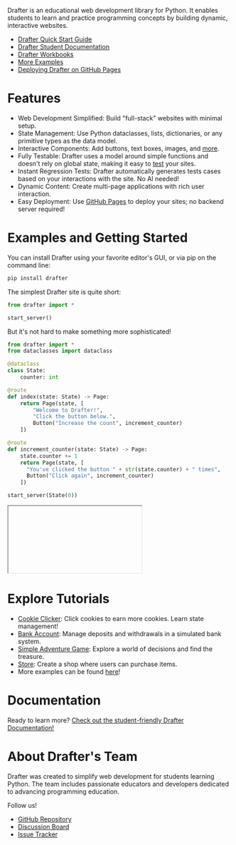 Drafter is an educational web development library for Python. It enables students to learn and practice programming concepts by building dynamic, interactive websites.

* [Drafter Quick Start Guide](https://drafter-edu.github.io/drafter/quickstart/quickstart.html)
* [Drafter Student Documentation](https://drafter-edu.github.io/drafter/students/docs.html)
* [Drafter Workbooks]()
* [More Examples](https://drafter-edu.github.io/drafter/examples/examples.html)
* [Deploying Drafter on GitHub Pages](https://drafter-edu.github.io/drafter/students/deployment.html)

# Features

* Web Development Simplified: Build "full-stack" websites with minimal setup.
* State Management: Use Python dataclasses, lists, dictionaries, or any primitive types as the data model.
* Interactive Components: Add buttons, text boxes, images, and [more](https://drafter-edu.github.io/drafter/reference/components.html).
* Fully Testable: Drafter uses a model around simple functions and doesn't rely on global state, making it easy to [test](https://drafter-edu.github.io/drafter/students/testing.html) your sites.
* Instant Regression Tests: Drafter automatically generates tests cases based on your interactions with the site. No AI needed!
* Dynamic Content: Create multi-page applications with rich user interaction.
* Easy Deployment: Use [GitHub Pages](https://drafter-edu.github.io/drafter/students/deployment.html) to deploy your sites; no backend server required!

# Examples and Getting Started

You can install Drafter using your favorite editor's GUI, or via pip on the command line:

```python
pip install drafter
```

The simplest Drafter site is quite short:

```python
from drafter import *

start_server()
```

But it's not hard to make something more sophisticated!

```python
from drafter import *
from dataclasses import dataclass

@dataclass
class State:
    counter: int

@route
def index(state: State) -> Page:
    return Page(state, [
        "Welcome to Drafter!",
        "Click the button below.",
        Button("Increase the count", increment_counter)
    ])

@route
def increment_counter(state: State) -> Page:
    state.counter += 1
    return Page(state, [
      "You've clicked the button " + str(state.counter) + " times",
      Button("Click again", increment_counter)
    ])

start_server(State(0))
```

<iframe>
<html>
    <head>
        <script src="https://drafter-edu.github.io/drafter-cdn/skulpt/skulpt.js" type="text/javascript"></script>
        <script src="https://drafter-edu.github.io/drafter-cdn/skulpt/skulpt-stdlib.js" type="text/javascript"></script>
        <script src="https://drafter-edu.github.io/drafter-cdn/skulpt/skulpt-drafter.js" type="text/javascript"></script>
        <script
            src="https://code.jquery.com/jquery-3.7.1.min.js"
            integrity="sha256-/JqT3SQfawRcv/BIHPThkBvs0OEvtFFmqPF/lYI/Cxo="
            crossorigin="anonymous"
        ></script>
        <script src="website_files.js" type="text/javascript"></script>
    </head>

    <body>
<div id="website">
from drafter import *
from dataclasses import dataclass

@dataclass
class State:
    counter: int

@route
def index(state: State) -> Page:
    return Page(state, [
        "Welcome to Drafter!",
        "Click the button below.",
        Button("Increase the count", increment_counter)
    ])

@route
def increment_counter(state: State) -> Page:
    state.counter += 1
    return Page(state, [
      "You've clicked the button " + str(state.counter) + " times",
      Button("Click again", increment_counter)
    ])

start_server(State(0))
</div>
        <script src="https://drafter-edu.github.io/drafter-cdn/skulpt/drafter-setup.js" type="text/javascript"></script>
    </body>
</html>
</iframe>

# Explore Tutorials

* [Cookie Clicker](https://drafter-edu.github.io/drafter/workbook/index.html#cookie-clicker): Click cookies to earn more cookies. Learn state management!
* [Bank Account](https://drafter-edu.github.io/drafter/workbook/index.html#bank-account): Manage deposits and withdrawals in a simulated bank system.
* [Simple Adventure Game](https://drafter-edu.github.io/drafter/workbook/index.html#simple-adventure-game): Explore a world of decisions and find the treasure.
* [Store](https://drafter-edu.github.io/drafter/workbook/index.html#store): Create a shop where users can purchase items.
* More examples can be found [here](https://drafter-edu.github.io/drafter/examples/examples.html)!

# Documentation

Ready to learn more? [Check out the student-friendly Drafter Documentation!](https://drafter-edu.github.io/drafter/quickstart/quickstart.html)

# About Drafter's Team

Drafter was created to simplify web development for students learning Python. The team includes passionate educators and developers dedicated to advancing programming education.

Follow us!

* [GitHub Repository](https://github.com/drafter-edu/drafter)
* [Discussion Board](https://github.com/drafter-edu/drafter/discussions)
* [Issue Tracker](https://github.com/drafter-edu/drafter/issues)
